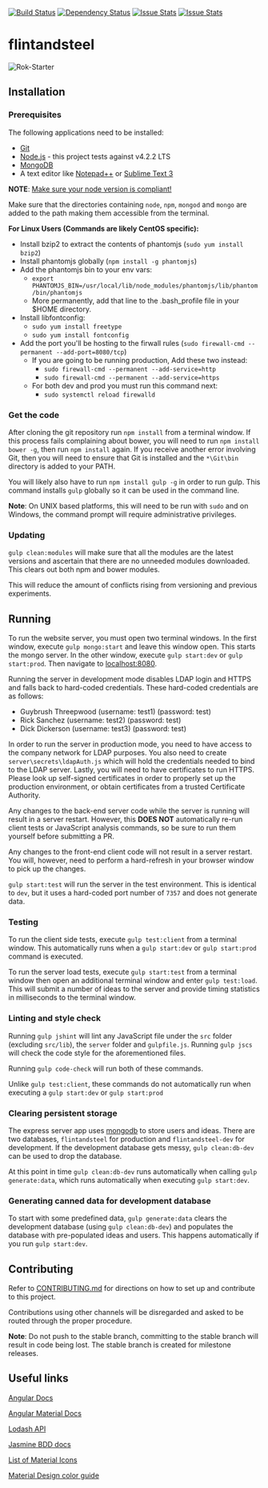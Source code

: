 [![Build Status](https://travis-ci.org/synergistic-silobusters/flintandsteel.svg?branch=master)](https://travis-ci.org/synergistic-silobusters/flintandsteel)
[![Dependency Status](https://gemnasium.com/synergistic-silobusters/flintandsteel.svg)](https://gemnasium.com/synergistic-silobusters/flintandsteel)
[![Issue Stats](http://issuestats.com/github/synergistic-silobusters/flintandsteel/badge/pr?style=flat)](http://issuestats.com/github/synergistic-silobusters/flintandsteel)
[![Issue Stats](http://issuestats.com/github/synergistic-silobusters/flintandsteel/badge/issue?style=flat)](http://issuestats.com/github/synergistic-silobusters/flintandsteel)

# flintandsteel

![Rok-Starter](https://raw.githubusercontent.com/YashdalfTheGray/flintandsteel/master/src/assets/InnovationChallengeLogo.png)

## Installation

### Prerequisites

The following applications need to be installed:

* [Git](http://git-scm.com/)
* [Node.js](https://nodejs.org/en/) - this project tests against v4.2.2 LTS
* [MongoDB](https://www.mongodb.org/)
* A text editor like [Notepad++](https://notepad-plus-plus.org/) or [Sublime Text 3](http://www.sublimetext.com/3)

**NOTE**: [Make sure your node version is compliant!](https://github.com/YashdalfTheGray/flintandsteel/wiki#checking-for-the-right-version-of-node-and-npm)

Make sure that the directories containing `node`, `npm`, `mongod` and `mongo` are added to the path making them accessible from the terminal.

**For Linux Users (Commands are likely CentOS specific):**

* Install bzip2 to extract the contents of phantomjs (`sudo yum install bzip2`)
* Install phantomjs globally (`npm install -g phantomjs`)
* Add the phantomjs bin to your env vars:
  * `export PHANTOMJS_BIN=/usr/local/lib/node_modules/phantomjs/lib/phantom/bin/phantomjs`
  * More permanently, add that line to the .bash_profile file in your $HOME directory.
* Install libfontconfig:
  * `sudo yum install freetype`
  * `sudo yum install fontconfig`
* Add the port you'll be hosting to the firwall rules (`sudo firewall-cmd --permanent --add-port=8080/tcp`)
  * If you are going to be running production, Add these two instead:
    * `sudo firewall-cmd --permanent --add-service=http`
    * `sudo firewall-cmd --permanent --add-service=https`
  * For both dev and prod you must run this command next:
    * `sudo systemctl reload firewalld`

### Get the code

After cloning the git repository run `npm install` from a terminal window. If this process fails complaining about bower, you will need to run `npm install bower -g`, then run `npm install` again. If you receive another error involving Git, then you will need to ensure that Git is installed and the `*\Git\bin` directory is added to your PATH.

You will likely also have to run `npm install gulp -g` in order to run gulp. This command installs `gulp` globally so it can be used in the command line.

**Note**: On UNIX based platforms, this will need to be run with `sudo` and on Windows, the command prompt will require administrative privileges.

### Updating

`gulp clean:modules` will make sure that all the modules are the latest versions and ascertain that there are no unneeded modules downloaded. This clears out both npm and bower modules.

This will reduce the amount of conflicts rising from versioning and previous experiments.

## Running

To run the website server, you must open two terminal windows. In the first window, execute `gulp mongo:start` and leave this window open. This starts the mongo server. In the other window, execute `gulp start:dev` or `gulp start:prod`. Then navigate to [localhost:8080](http://localhost:8080).

Running the server in development mode disables LDAP login and HTTPS and falls back to hard-coded credentials. These hard-coded credentials are as follows:
* Guybrush Threepwood (username: test1) (password: test)
* Rick Sanchez (username: test2) (password: test)
* Dick Dickerson (username: test3) (password: test)

In order to run the server in production mode, you need to have access to the company network for LDAP purposes. You also need to create  `server\secrets\ldapAuth.js` which will hold the credentials needed to bind to the LDAP server. Lastly, you will need to have certificates to run HTTPS. Please look up self-signed certificates in order to properly set up the production environment, or obtain certificates from a trusted Certificate Authority.

Any changes to the back-end server code while the server is running will result in a server restart. However, this **DOES NOT** automatically re-run client tests or JavaScript analysis commands, so be sure to run them yourself before submitting a PR.

Any changes to the front-end client code will not result in a server restart. You will, however, need to perform a hard-refresh in your browser window to pick up the changes.

`gulp start:test` will run the server in the test environment. This is identical to `dev`, but it uses a hard-coded port number of `7357` and does not generate data.

### Testing

To run the client side tests, execute `gulp test:client` from a terminal window. This automatically runs when a `gulp start:dev` or `gulp start:prod` command is executed.

To run the server load tests, execute `gulp start:test` from a terminal window then open an additional terminal window and enter `gulp test:load`. This will submit a number of ideas to the server and provide timing statistics in milliseconds to the terminal window.

### Linting and style check

Running `gulp jshint` will lint any JavaScript file under the `src` folder (excluding `src/lib`), the `server` folder and `gulpfile.js`. Running `gulp jscs` will check the code style for the aforementioned files.

Running `gulp code-check` will run both of these commands. 

Unlike `gulp test:client`, these commands do not automatically run when executing a `gulp start:dev` or `gulp start:prod`

### Clearing persistent storage

The express server app uses [mongodb](https://www.npmjs.com/package/mongodb) to store users and ideas. There are two databases, `flintandsteel` for production and `flintandsteel-dev` for development. If the development database gets messy, `gulp clean:db-dev` can be used to drop the database.

At this point in time `gulp clean:db-dev` runs automatically when calling `gulp generate:data`, which runs automatically when executing `gulp start:dev`.

### Generating canned data for development database

To start with some predefined data, `gulp generate:data` clears the development database (using `gulp clean:db-dev`) and populates the database with pre-populated ideas and users. This happens automatically if you run `gulp start:dev`.

## Contributing

Refer to [CONTRIBUTING.md](./CONTRIBUTING.md) for directions on how to set up and contribute to this project.

Contributions using other channels will be disregarded and asked to be routed through the proper procedure.

**Note**: Do not push to the stable branch, committing to the stable branch will result in code being lost. The stable branch is created for milestone releases.

## Useful links

[Angular Docs](https://docs.angularjs.org/api)

[Angular Material Docs](https://material.angularjs.org/#/)

[Lodash API](https://lodash.com/docs)

[Jasmine BDD docs](http://jasmine.github.io/2.3/introduction.html)

[List of Material Icons](https://www.google.com/design/icons/)

[Material Design color guide](http://www.google.com/design/spec/style/color.html#)

